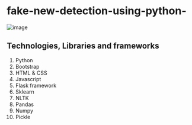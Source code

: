 # fake-new-detection-using-python-

![image](https://github.com/user-attachments/assets/626ae61d-ab2c-456a-b87d-a5a91edc2c23)


## Technologies, Libraries and frameworks 
1. Python
2. Bootstrap
3. HTML & CSS
4. Javascript
5. Flask framework
6. Sklearn
7. NLTK
8. Pandas
9. Numpy
10. Pickle

